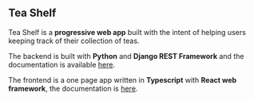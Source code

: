 ## Tea Shelf

Tea Shelf is a **progressive web app** built with the intent of helping users keeping
track of their collection of teas.

The backend is built with **Python** and **Django REST Framework** and the
documentation is available [here](https://teashelf.app/docs/api/).

The frontend is a one page app written in **Typescript** with
**React web framework**, the documentation is
[here](https://teashelf.app/docs/web/).